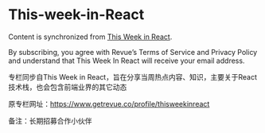 # This-week-in-React

Content is synchronized from [This Week in React](https://www.getrevue.co/profile/thisweekinreact).

By subscribing, you agree with Revue’s Terms of Service and Privacy Policy and understand that This Week In React will receive your email address.

专栏同步自This Week in React，旨在分享当周热点内容、知识，主要关于React 技术栈，也会包含前端业界的其它动态

原专栏网址：https://www.getrevue.co/profile/thisweekinreact 

备注：长期招募合作小伙伴
